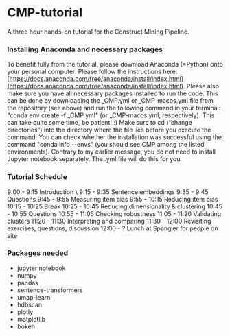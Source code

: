 # CMP-tutorial
A three hour hands-on tutorial for the Construct Mining Pipeline.

### Installing Anaconda and necessary packages
To benefit fully from the tutorial, please download Anaconda (=Python) onto your personal computer. Please follow the instructions here: [https://docs.anaconda.com/free/anaconda/install/index.html](https://docs.anaconda.com/free/anaconda/install/index.html). Please also make sure you have all necessary packages installed to run the code. This can be done by downloading the _CMP.yml or _CMP-macos.yml file from the repository (see above) and run the following command in your terminal: "conda env create -f _CMP.yml" (or _CMP-macos.yml, respectively). This can take quite some time, be patient! :) Make sure to cd (“change directories”) into the directory where the file lies before you execute the command. You can check whether the installation was successful using the command "conda info --envs" (you should see CMP among the listed environments). Contrary to my earlier message, you do not need to install Jupyter notebook separately. The .yml file will do this for you.

### Tutorial Schedule
9:00 - 9:15 Introduction \\
9:15 - 9:35 Sentence embeddings
9:35 - 9:45 Questions
9:45 - 9:55 Measuring item bias
9:55 - 10:15 Reducing item bias
10:15 - 10:25 Break
10:25 - 10:45 Reducing dimensionality & clustering
10:45 - 10:55 Questions
10:55 - 11:05 Checking robustness
11:05 - 11:20 Validating clusters
11:20 - 11:30 Interpreting and comparing
11:30 - 12:00 Revisiting exercises, questions, discussion
12:00 - ? Lunch at Spangler for people on site

### Packages needed
- jupyter notebook
- numpy
- pandas
- sentence-transformers
- umap-learn
- hdbscan
- plotly
- matplotlib
- bokeh
